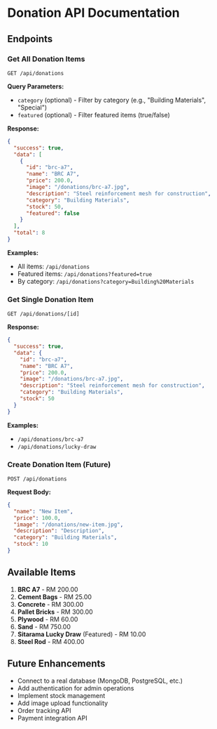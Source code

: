 # Donation API Documentation

## Endpoints

### Get All Donation Items
```
GET /api/donations
```

**Query Parameters:**
- `category` (optional) - Filter by category (e.g., "Building Materials", "Special")
- `featured` (optional) - Filter featured items (true/false)

**Response:**
```json
{
  "success": true,
  "data": [
    {
      "id": "brc-a7",
      "name": "BRC A7",
      "price": 200.0,
      "image": "/donations/brc-a7.jpg",
      "description": "Steel reinforcement mesh for construction",
      "category": "Building Materials",
      "stock": 50,
      "featured": false
    }
  ],
  "total": 8
}
```

**Examples:**
- All items: `/api/donations`
- Featured items: `/api/donations?featured=true`
- By category: `/api/donations?category=Building%20Materials`

### Get Single Donation Item
```
GET /api/donations/[id]
```

**Response:**
```json
{
  "success": true,
  "data": {
    "id": "brc-a7",
    "name": "BRC A7",
    "price": 200.0,
    "image": "/donations/brc-a7.jpg",
    "description": "Steel reinforcement mesh for construction",
    "category": "Building Materials",
    "stock": 50
  }
}
```

**Examples:**
- `/api/donations/brc-a7`
- `/api/donations/lucky-draw`

### Create Donation Item (Future)
```
POST /api/donations
```

**Request Body:**
```json
{
  "name": "New Item",
  "price": 100.0,
  "image": "/donations/new-item.jpg",
  "description": "Description",
  "category": "Building Materials",
  "stock": 10
}
```

## Available Items

1. **BRC A7** - RM 200.00
2. **Cement Bags** - RM 25.00
3. **Concrete** - RM 300.00
4. **Pallet Bricks** - RM 300.00
5. **Plywood** - RM 60.00
6. **Sand** - RM 750.00
7. **Sitarama Lucky Draw** (Featured) - RM 10.00
8. **Steel Rod** - RM 400.00

## Future Enhancements

- Connect to a real database (MongoDB, PostgreSQL, etc.)
- Add authentication for admin operations
- Implement stock management
- Add image upload functionality
- Order tracking API
- Payment integration API
